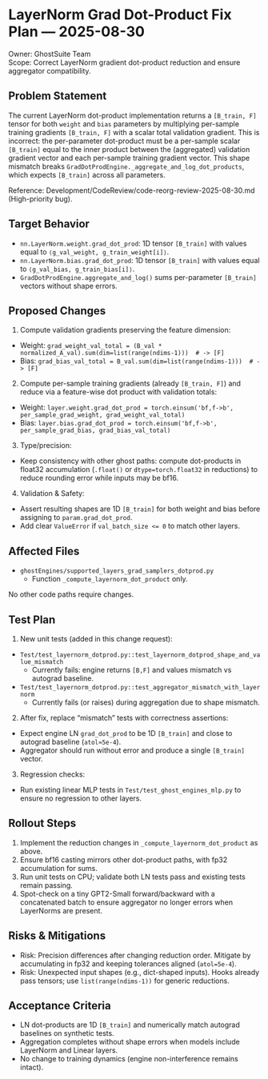 # LayerNorm Grad Dot-Product Fix Plan — 2025-08-30

Owner: GhostSuite Team  
Scope: Correct LayerNorm gradient dot-product reduction and ensure aggregator compatibility.

## Problem Statement

The current LayerNorm dot-product implementation returns a `[B_train, F]` tensor for both `weight` and `bias` parameters by multiplying per-sample training gradients `[B_train, F]` with a scalar total validation gradient. This is incorrect: the per-parameter dot-product must be a per-sample scalar `[B_train]` equal to the inner product between the (aggregated) validation gradient vector and each per-sample training gradient vector. This shape mismatch breaks `GradDotProdEngine._aggregate_and_log_dot_products`, which expects `[B_train]` across all parameters.

Reference: Development/CodeReview/code-reorg-review-2025-08-30.md (High-priority bug).

## Target Behavior

- `nn.LayerNorm.weight.grad_dot_prod`: 1D tensor `[B_train]` with values equal to `⟨g_val_weight, g_train_weight[i]⟩`.
- `nn.LayerNorm.bias.grad_dot_prod`: 1D tensor `[B_train]` with values equal to `⟨g_val_bias, g_train_bias[i]⟩`.
- `GradDotProdEngine.aggregate_and_log()` sums per-parameter `[B_train]` vectors without shape errors.

## Proposed Changes

1) Compute validation gradients preserving the feature dimension:
- Weight: `grad_weight_val_total = (B_val * normalized_A_val).sum(dim=list(range(ndims-1)))  # -> [F]`
- Bias: `grad_bias_val_total = B_val.sum(dim=list(range(ndims-1)))  # -> [F]`

2) Compute per-sample training gradients (already `[B_train, F]`) and reduce via a feature-wise dot product with validation totals:
- Weight: `layer.weight.grad_dot_prod = torch.einsum('bf,f->b', per_sample_grad_weight, grad_weight_val_total)`
- Bias: `layer.bias.grad_dot_prod = torch.einsum('bf,f->b', per_sample_grad_bias, grad_bias_val_total)`

3) Type/precision:
- Keep consistency with other ghost paths: compute dot-products in float32 accumulation (`.float()` or `dtype=torch.float32` in reductions) to reduce rounding error while inputs may be bf16.

4) Validation & Safety:
- Assert resulting shapes are 1D `[B_train]` for both weight and bias before assigning to `param.grad_dot_prod`.
- Add clear `ValueError` if `val_batch_size <= 0` to match other layers.

## Affected Files

- `ghostEngines/supported_layers_grad_samplers_dotprod.py`
  - Function `_compute_layernorm_dot_product` only.

No other code paths require changes.

## Test Plan

1) New unit tests (added in this change request):
- `Test/test_layernorm_dotprod.py::test_layernorm_dotprod_shape_and_value_mismatch`
  - Currently fails: engine returns `[B,F]` and values mismatch vs autograd baseline.
- `Test/test_layernorm_dotprod.py::test_aggregator_mismatch_with_layernorm`
  - Currently fails (or raises) during aggregation due to shape mismatch.

2) After fix, replace “mismatch” tests with correctness assertions:
- Expect engine LN `grad_dot_prod` to be 1D `[B_train]` and close to autograd baseline (`atol≈5e-4`).
- Aggregator should run without error and produce a single `[B_train]` vector.

3) Regression checks:
- Run existing linear MLP tests in `Test/test_ghost_engines_mlp.py` to ensure no regression to other layers.

## Rollout Steps

1. Implement the reduction changes in `_compute_layernorm_dot_product` as above.
2. Ensure bf16 casting mirrors other dot-product paths, with fp32 accumulation for sums.
3. Run unit tests on CPU; validate both LN tests pass and existing tests remain passing.
4. Spot-check on a tiny GPT2-Small forward/backward with a concatenated batch to ensure aggregator no longer errors when LayerNorms are present.

## Risks & Mitigations

- Risk: Precision differences after changing reduction order. Mitigate by accumulating in fp32 and keeping tolerances aligned (`atol=5e-4`).
- Risk: Unexpected input shapes (e.g., dict-shaped inputs). Hooks already pass tensors; use `list(range(ndims-1))` for generic reductions.

## Acceptance Criteria

- LN dot-products are 1D `[B_train]` and numerically match autograd baselines on synthetic tests.
- Aggregation completes without shape errors when models include LayerNorm and Linear layers.
- No change to training dynamics (engine non-interference remains intact).

